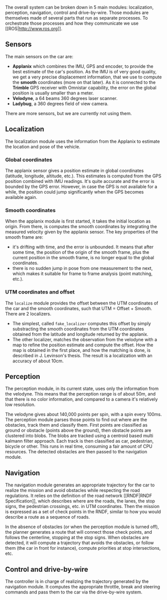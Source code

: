 The overall system can be broken down in 5 main modules: localization, perception, navigation, control and drive-by-wire. Those modules are themselves made of several parts that run as separate processes. To orchestrate those processes and how they communicate we use [[ROS|http://www.ros.org]].

## Sensors

The main sensors on the car are:
 * **Applanix** which combines the IMU, GPS and encoder, to provide the best estimate of the car's position. As the IMU is of very good quality, we get a very precise displacement information, that we use to compute the **smooth** coordinates (more on that later). As it is connected to the **Trimble** GPS receiver with Omnistar capability, the error on the global position is usually smaller than a meter.
 * **Velodyne**, a 64 beams 360 degrees laser scanner.
 * **Ladybug**, a 360 degrees field of view camera.

There are more sensors, but we are currently not using them.

## Localization

The localization module uses the information from the Applanix to estimate the location and pose of the vehicle.

### Global coordinates

The applanix sensor gives a position estimate in global coordinates (latitude, longitude, altitude, etc.). This estimates is computed from the GPS position combined with IMU readings. It's quite accurate and the error is bounded by the GPS error. However, in case the GPS is not available for a while, the position could jump significantly when the GPS becomes available again.

### Smooth coordinates

When the applanix module is first started, it takes the initial location as origin. From there, is computes the smooth coordinates by integrating the measured velocity given by the applanix sensor. The key properties of the smooth frame are:

* it's drifting with time, and the error is unbounded. It means that after some time, the position of the origin of the smooth frame, plus the current position in the smooth frame, is no longer equal to the global coordinates.
* there is no sudden jump in pose from one measurement to the next, which makes it suitable for frame to frame analysis (point matching, etc.). 

### UTM coordinates and offset

The `localize` module provides the offset between the UTM coordinates of the car and the smooth coordinates, such that UTM = Offset + Smooth. There are 2 localizers. 

 * The simplest, called `fake_localizer` computes this offset by simply substracting the smooth coordinates from the UTM coordinates obtained from the latitude and longitude returned by the applanix. 
 * The other localizer, matches the observation from the velodyne with a map to refine the position estimate and compute the offset. How the map is obtained in the first place, and how the matching is done, is described in J. Levinson's thesis. The result is a localization with an accuracy of about 10cm.

## Perception

The perception module, in its current state, uses only the information from the velodyne. This means that the perception range is of about 50m, and that there is no color information, and compared to a camera it's relatively low resolution.

The velodyne gives about 140,000 points per spin, with a spin every 100ms. The perception module parses those points to find out where are the obstacles, track them and classify them. First points are classified as ground or obstacle (points above the ground), then obstacle points are clustered into blobs. The blobs are tracked using a centroid based multi kalmann filter approach. Each track is then classified as car, pedestrian, bicycle or other. This runs in real time, consuming a fair amount of CPU resources. The detected obstacles are then passed to the navigation module.

## Navigation

The navigation module generates an appropriate trajectory for the car to realize the mission and avoid obstacles while respecting the road regulations. It relies on the definition of the road network [[RNDF|RNDF Specification]], which describes where are the roads, the lanes, the stop signs, the pedestrian crossings, etc. in UTM coordinates. Then the mission is expressed as a set of check points in the RNDF, similar to how you would describe a route as a sequence of roads. 

In the absence of obstacles (or when the perception module is turned off), the planner generates a route that will connect those check points, and follows the centerline, stopping at the stop signs. When obstacles are detected, it will compute a trajectory that avoids the obstacles, or follow them (the car in front for instance), compute priorities at stop intersections, etc.

## Control and drive-by-wire

The controller is in charge of realizing the trajectory generated by the navigation module. It computes the appropriate throttle, break and steering commands and pass them to the car via the drive-by-wire system.